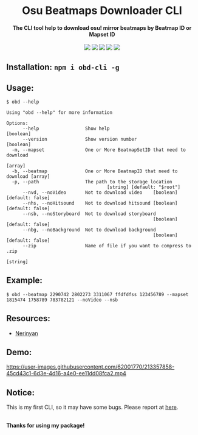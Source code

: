 <h1 align="center">Osu Beatmaps Downloader CLI</h1>
<h4 align="center">The CLI tool help to download osu! mirror beatmaps by Beatmap ID or Mapset ID
<br> <br>
<img src="https://img.shields.io/npm/dw/obd-cli"> <img src="https://img.shields.io/npm/v/obd-cli"> <img src="https://img.shields.io/snyk/vulnerabilities/npm/obd-cli"> <img src="https://img.shields.io/github/license/thanhgaming5550/obd-cli"> <img src="https://img.shields.io/github/repo-size/thanhgaming5550/obd-cli">
</h4>

## Installation: ```npm i obd-cli -g```
## Usage:
```
$ obd --help

Using "obd --help" for more information

Options:
      --help                 Show help                                 [boolean]
      --version              Show version number                       [boolean]
  -m, --mapset               One or More BeatmapSetID that need to download
                                                                         [array]
  -b, --beatmap              One or More BeatmapID that need to download [array]
  -p, --path                 The path to the storage location
                                     [string] [default: "$root"]
      --nvd, --noVideo       Not to download video    [boolean] [default: false]
      --nhs, --noHitsound    Not to download hitsound [boolean] [default: false]
      --nsb, --noStoryboard  Not to download storyboard
                                                      [boolean] [default: false]
      --nbg, --noBackground  Not to download background
                                                      [boolean] [default: false]
      --zip                  Name of file if you want to compress to .zip
                                                                        [string]
```

## Example: 
```
$ obd --beatmap 2290742 2802273 3311067 ffdfdfss 123456789 --mapset 1815474 1758789 783782121 --noVideo --nsb
```

## Resources:
- [Nerinyan](https://nerinyan.moe/)

## Demo:

https://user-images.githubusercontent.com/62001770/213357858-45cd43c1-6d3e-4d16-a4e0-ee11dd08fca2.mp4

## Notice:
This is my first CLI, so it may have some bugs. Please report at [here](https://github.com/thanhgaming5550/obd-cli/issues).

<br>
<b>Thanks for using my package!</b>
